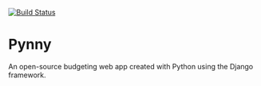 [![Build Status](https://travis-ci.org/zach-king/Pynny.svg?branch=master)](https://travis-ci.org/zach-king/Pynny)

# Pynny
An open-source budgeting web app created with Python using the Django framework.
